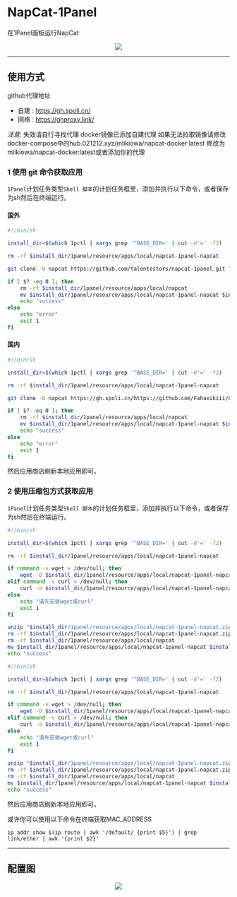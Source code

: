 # NapCat-1Panel
在1Panel面板运行NapCat
<div align="center">
  <img src="https://raw.githubusercontent.com/talentestors/napcat-1panel/main/img/logo.jpeg"/>
</div>

---

## 使用方式

github代理地址
- 自建 : https://gh.spoli.cn/ 
- 网络 : https://ghproxy.link/

*注意:* 失效请自行寻找代理
docker镜像已添加自建代理
如果无法拉取镜像请修改docker-compose中的hub.021212.xyz/mlikiowa/napcat-docker:latest
修改为mlikiowa/napcat-docker:latest或者添加你的代理

### 1 使用 git 命令获取应用

`1Panel`计划任务类型`Shell 脚本`的计划任务框里，添加并执行以下命令，或者保存为sh然后在终端运行。
#### 国外
```bash
#!/bin/sh

install_dir=$(which 1pctl | xargs grep '^BASE_DIR=' | cut -d'=' -f2)

rm -rf $install_dir/1panel/resource/apps/local/napcat-1panel-napcat

git clone -b napcat https://github.com/talentestors/napcat-1panel.git "$install_dir/1panel/resource/apps/local/napcat-1panel-napcat"

if [ $? -eq 0 ]; then
    rm -rf $install_dir/1panel/resource/apps/local/napcat
    mv $install_dir/1panel/resource/apps/local/napcat-1panel-napcat $install_dir/1panel/resource/apps/local/napcat
    echo "success"
else
    echo "error"
    exit 1
fi
```
#### 国内
```bash
#!/bin/sh

install_dir=$(which 1pctl | xargs grep '^BASE_DIR=' | cut -d'=' -f2)

rm -rf $install_dir/1panel/resource/apps/local/napcat-1panel-napcat

git clone -b napcat https://gh.spoli.cn/https://github.com/Fahaxikiii/napcat-1panel.git "$install_dir/1panel/resource/apps/local/napcat-1panel-napcat"

if [ $? -eq 0 ]; then
    rm -rf $install_dir/1panel/resource/apps/local/napcat
    mv $install_dir/1panel/resource/apps/local/napcat-1panel-napcat $install_dir/1panel/resource/apps/local/napcat
    echo "success"
else
    echo "error"
    exit 1
fi
```
然后应用商店刷新本地应用即可。

### 2 使用压缩包方式获取应用

`1Panel`计划任务类型`Shell 脚本`的计划任务框里，添加并执行以下命令，或者保存为sh然后在终端运行。
```bash
#!/bin/sh

install_dir=$(which 1pctl | xargs grep '^BASE_DIR=' | cut -d'=' -f2)

rm -rf $install_dir/1panel/resource/apps/local/napcat-1panel-napcat

if command -v wget > /dev/null; then
    wget -O $install_dir/1panel/resource/apps/local/napcat-1panel-napcat.zip https://github.com/talentestors/napcat-1panel/archive/refs/heads/napcat.zip
elif command -v curl > /dev/null; then
    curl -o $install_dir/1panel/resource/apps/local/napcat-1panel-napcat.zip https://github.com/talentestors/napcat-1panel/archive/refs/heads/napcat.zip
else
    echo "请先安装wget或curl"
    exit 1
fi

unzip "$install_dir/1panel/resource/apps/local/napcat-1panel-napcat.zip" -d "$install_dir/1panel/resource/apps/local/"
rm -rf $install_dir/1panel/resource/apps/local/napcat-1panel-napcat.zip
rm -rf $install_dir/1panel/resource/apps/local/napcat
mv $install_dir/1panel/resource/apps/local/napcat-1panel-napcat $install_dir/1panel/resource/apps/local/napcat
echo "success"
```
```bash
#!/bin/sh

install_dir=$(which 1pctl | xargs grep '^BASE_DIR=' | cut -d'=' -f2)

rm -rf $install_dir/1panel/resource/apps/local/napcat-1panel-napcat

if command -v wget > /dev/null; then
    wget -O $install_dir/1panel/resource/apps/local/napcat-1panel-napcat.zip https://gh.spoli.cn/https://github.com/Fahaxikiii/napcat-1panel/archive/refs/heads/napcat.zip
elif command -v curl > /dev/null; then
    curl -o $install_dir/1panel/resource/apps/local/napcat-1panel-napcat.zip https://gh.spoli.cn/https://github.com/Fahaxikiii/napcat-1panel/archive/refs/heads/napcat.zip
else
    echo "请先安装wget或curl"
    exit 1
fi

unzip "$install_dir/1panel/resource/apps/local/napcat-1panel-napcat.zip" -d "$install_dir/1panel/resource/apps/local/"
rm -rf $install_dir/1panel/resource/apps/local/napcat-1panel-napcat.zip
rm -rf $install_dir/1panel/resource/apps/local/napcat
mv $install_dir/1panel/resource/apps/local/napcat-1panel-napcat $install_dir/1panel/resource/apps/local/napcat
echo "success"
```

然后应用商店刷新本地应用即可。

或许你可以使用以下命令在终端获取MAC_ADDRESS
```shell
ip addr show $(ip route | awk '/default/ {print $5}') | grep link/ether | awk '{print $2}'
```
---
## 配置图
<div align="center">
  <img src="https://raw.githubusercontent.com/talentestors/napcat-1panel/main/img/config.jpeg"/>
</div>
